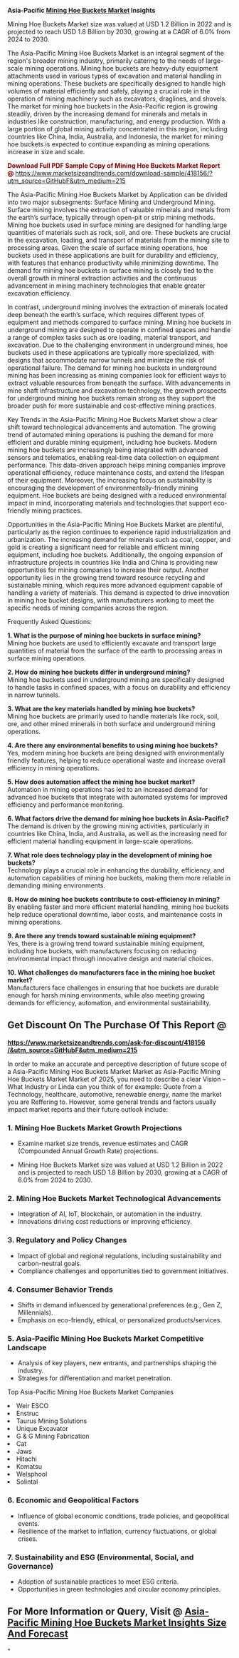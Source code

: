<p><strong>Asia-Pacific&nbsp;<a href=""https://www.marketsizeandtrends.com/download-sample/418156/&amp;utm_source=GitHubF&amp;utm_medium=215"">Mining Hoe Buckets Market</a> Insights</strong></p><p>Mining Hoe Buckets Market size was valued at USD 1.2 Billion in 2022 and is projected to reach USD 1.8 Billion by 2030, growing at a CAGR of 6.0% from 2024 to 2030.</p><p><p>The Asia-Pacific Mining Hoe Buckets Market is an integral segment of the region's broader mining industry, primarily catering to the needs of large-scale mining operations. Mining hoe buckets are heavy-duty equipment attachments used in various types of excavation and material handling in mining operations. These buckets are specifically designed to handle high volumes of material efficiently and safely, playing a crucial role in the operation of mining machinery such as excavators, draglines, and shovels. The market for mining hoe buckets in the Asia-Pacific region is growing steadily, driven by the increasing demand for minerals and metals in industries like construction, manufacturing, and energy production. With a large portion of global mining activity concentrated in this region, including countries like China, India, Australia, and Indonesia, the market for mining hoe buckets is expected to continue expanding as mining operations increase in size and scale. <p><strong><span style="color: #800000;">Download Full PDF Sample Copy of Mining Hoe Buckets Market Report @</span>&nbsp;</strong><a href="https://www.marketsizeandtrends.com/download-sample/418156/?utm_source=GitHubF&amp;utm_medium=215" target="_blank">https://www.marketsizeandtrends.com/download-sample/418156/?utm_source=GitHubF&amp;utm_medium=215</a></p></p><p>The Asia-Pacific Mining Hoe Buckets Market by Application can be divided into two major subsegments: Surface Mining and Underground Mining. Surface mining involves the extraction of valuable minerals and metals from the earth’s surface, typically through open-pit or strip mining methods. Mining hoe buckets used in surface mining are designed for handling large quantities of materials such as rock, soil, and ore. These buckets are crucial in the excavation, loading, and transport of materials from the mining site to processing areas. Given the scale of surface mining operations, hoe buckets used in these applications are built for durability and efficiency, with features that enhance productivity while minimizing downtime. The demand for mining hoe buckets in surface mining is closely tied to the overall growth in mineral extraction activities and the continuous advancement in mining machinery technologies that enable greater excavation efficiency.<p>In contrast, underground mining involves the extraction of minerals located deep beneath the earth’s surface, which requires different types of equipment and methods compared to surface mining. Mining hoe buckets in underground mining are designed to operate in confined spaces and handle a range of complex tasks such as ore loading, material transport, and excavation. Due to the challenging environment in underground mines, hoe buckets used in these applications are typically more specialized, with designs that accommodate narrow tunnels and minimize the risk of operational failure. The demand for mining hoe buckets in underground mining has been increasing as mining companies look for efficient ways to extract valuable resources from beneath the surface. With advancements in mine shaft infrastructure and excavation technology, the growth prospects for underground mining hoe buckets remain strong as they support the broader push for more sustainable and cost-effective mining practices.<p>Key Trends in the Asia-Pacific Mining Hoe Buckets Market show a clear shift toward technological advancements and automation. The growing trend of automated mining operations is pushing the demand for more efficient and durable mining equipment, including hoe buckets. Modern mining hoe buckets are increasingly being integrated with advanced sensors and telematics, enabling real-time data collection on equipment performance. This data-driven approach helps mining companies improve operational efficiency, reduce maintenance costs, and extend the lifespan of their equipment. Moreover, the increasing focus on sustainability is encouraging the development of environmentally-friendly mining equipment. Hoe buckets are being designed with a reduced environmental impact in mind, incorporating materials and technologies that support eco-friendly mining practices.<p>Opportunities in the Asia-Pacific Mining Hoe Buckets Market are plentiful, particularly as the region continues to experience rapid industrialization and urbanization. The increasing demand for minerals such as coal, copper, and gold is creating a significant need for reliable and efficient mining equipment, including hoe buckets. Additionally, the ongoing expansion of infrastructure projects in countries like India and China is providing new opportunities for mining companies to increase their output. Another opportunity lies in the growing trend toward resource recycling and sustainable mining, which requires more advanced equipment capable of handling a variety of materials. This demand is expected to drive innovation in mining hoe bucket designs, with manufacturers working to meet the specific needs of mining companies across the region.<p>Frequently Asked Questions:</p><p><b>1. What is the purpose of mining hoe buckets in surface mining?</b><br>Mining hoe buckets are used to efficiently excavate and transport large quantities of material from the surface of the earth to processing areas in surface mining operations.</p><p><b>2. How do mining hoe buckets differ in underground mining?</b><br>Mining hoe buckets used in underground mining are specifically designed to handle tasks in confined spaces, with a focus on durability and efficiency in narrow tunnels.</p><p><b>3. What are the key materials handled by mining hoe buckets?</b><br>Mining hoe buckets are primarily used to handle materials like rock, soil, ore, and other mined minerals in both surface and underground mining operations.</p><p><b>4. Are there any environmental benefits to using mining hoe buckets?</b><br>Yes, modern mining hoe buckets are being designed with environmentally friendly features, helping to reduce operational waste and increase overall efficiency in mining operations.</p><p><b>5. How does automation affect the mining hoe bucket market?</b><br>Automation in mining operations has led to an increased demand for advanced hoe buckets that integrate with automated systems for improved efficiency and performance monitoring.</p><p><b>6. What factors drive the demand for mining hoe buckets in Asia-Pacific?</b><br>The demand is driven by the growing mining activities, particularly in countries like China, India, and Australia, as well as the increasing need for efficient material handling equipment in large-scale operations.</p><p><b>7. What role does technology play in the development of mining hoe buckets?</b><br>Technology plays a crucial role in enhancing the durability, efficiency, and automation capabilities of mining hoe buckets, making them more reliable in demanding mining environments.</p><p><b>8. How do mining hoe buckets contribute to cost-efficiency in mining?</b><br>By enabling faster and more efficient material handling, mining hoe buckets help reduce operational downtime, labor costs, and maintenance costs in mining operations.</p><p><b>9. Are there any trends toward sustainable mining equipment?</b><br>Yes, there is a growing trend toward sustainable mining equipment, including hoe buckets, with manufacturers focusing on reducing environmental impact through innovative design and material choices.</p><p><b>10. What challenges do manufacturers face in the mining hoe bucket market?</b><br>Manufacturers face challenges in ensuring that hoe buckets are durable enough for harsh mining environments, while also meeting growing demands for efficiency, automation, and environmental sustainability.</p></p><h2><strong>Get Discount On The Purchase Of This Report @&nbsp;</strong></h2><p><strong><a href=""https://www.marketsizeandtrends.com/ask-for-discount/418156/&amp;utm_source=GitHubF&amp;utm_medium=215"" target=""_blank"">https://www.marketsizeandtrends.com/ask-for-discount/418156<br />/&amp;utm_source=GitHubF&amp;utm_medium=215</a></strong></p><p>In order to make an accurate and perceptive description of future scope of a Asia-Pacific&nbsp;Mining Hoe Buckets Market Market as Asia-Pacific&nbsp;Mining Hoe Buckets Market Market of 2025, you need to describe a clear Vision &ndash; What Industry or Linda can you think of for example: Quote from a Technology, healthcare, automotive, renewable energy, name the market you are Reffering to. However, some general trends and factors usually impact market reports and their future outlook include:</p><h3>1.&nbsp;<strong>Mining Hoe Buckets Market Growth Projections</strong></h3><ul><li>Examine market size trends, revenue estimates and CAGR (Compounded Annual Growth Rate) projections.</li><li><p>Mining Hoe Buckets Market size was valued at USD 1.2 Billion in 2022 and is projected to reach USD 1.8 Billion by 2030, growing at a CAGR of 6.0% from 2024 to 2030.</p></li></ul><h3>2.&nbsp;<strong>Mining Hoe Buckets Market Technological Advancements</strong></h3><ul><li>Integration of AI, IoT, blockchain, or automation in the industry.</li><li>Innovations driving cost reductions or improving efficiency.</li></ul><h3>3.&nbsp;<strong>Regulatory and Policy Changes</strong></h3><ul><li>Impact of global and regional regulations, including sustainability and carbon-neutral goals.</li><li>Compliance challenges and opportunities tied to government initiatives.</li></ul><h3>4.&nbsp;<strong>Consumer Behavior Trends</strong></h3><ul><li>Shifts in demand influenced by generational preferences (e.g., Gen Z, Millennials).</li><li>Emphasis on eco-friendly, ethical, or personalized products/services.</li></ul><h3>5.&nbsp;<strong>Asia-Pacific Mining Hoe Buckets Market Competitive Landscape</strong></h3><ul><li>Analysis of key players, new entrants, and partnerships shaping the industry.</li><li>Strategies for differentiation and market penetration.</li></ul><p data-pm-slice=""1 1 []"">Top Asia-Pacific Mining Hoe Buckets Market Companies</p><div data-test-id=""""><p><li>Weir ESCO</li><li> Enstruc</li><li> Taurus Mining Solutions</li><li> Unique Excavator</li><li> G & G Mining Fabrication</li><li> Cat</li><li> Jaws</li><li> Hitachi</li><li> Komatsu</li><li> Welsphool</li><li> Solintal</li></p></div><h3>6.&nbsp;<strong>Economic and Geopolitical Factors</strong></h3><ul><li>Influence of global economic conditions, trade policies, and geopolitical events.</li><li>Resilience of the market to inflation, currency fluctuations, or global crises.</li></ul><h3>7.&nbsp;<strong>Sustainability and ESG (Environmental, Social, and Governance)</strong></h3><ul><li>Adoption of sustainable practices to meet ESG criteria.</li><li>Opportunities in green technologies and circular economy principles.</li></ul><h2><strong>For More Information or Query, Visit @&nbsp;</strong><a href=""https://www.verifiedmarketreports.com/product/mining-hoe-buckets-market/"" target=""_blank"">Asia-Pacific Mining Hoe Buckets Market Insights Size And Forecast</a></h2>"
